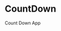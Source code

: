 # CountDown
 Count Down App
      
            
                                                            
                                                                             
                                                                          
                                                                      
                                                          
                                     
                      
                   
    
 
   
